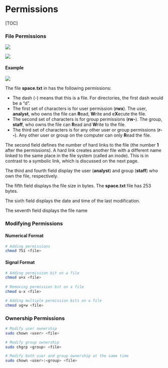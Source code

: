 # Permissions

[TOC]

### File Permissions

![](D:\SEGURANCA\01_Apontamentos\Linux\img\file_permissions_1.png)

![](D:\SEGURANCA\01_Apontamentos\Linux\img\file_permissions_2.png)

#### Example

![](D:\SEGURANCA\01_Apontamentos\Linux\img\file_permissions_example.png)

The file **space.txt** in has the following permissions:

- The dash (-) means that this is a file. For directories, the first dash would be a “d”.
- The first set of characters is for user permission (**rwx**). The user, **analyst**, who owns the file can **R**ead, **W**rite and e**X**ecute the file.
- The second set of characters is for group permissions (**rw-**). The group, **staff**, who owns the file can **R**ead and **W**rite to the file.
- The third set of characters is for any other user or group permissions (**r--**). Any other user or group on the computer can only **R**ead the file.

The second field defines the number of hard links to the file (the number **1** after the permissions). A hard link creates another file with a different name linked to the same place in the file system (called an inode). This is in contrast to a symbolic link, which is discussed on the next page.

The third and fourth field display the user (**analyst**) and group (**staff**) who own the file, respectively.

The fifth field displays the file size in bytes. The **space.txt** file has 253 bytes.

The sixth field displays the date and time of the last modification.

The seventh field displays the file name

### Modifying Permissions

#### Numerical Format
```bash
# Adding permissions
chmod 751 <file>
```

#### Signal Format
```bash
# Adding permission bit on a file
chmod u+x <file>
 
# Removing permission bit on a file
chmod u-x <file>

# Adding multiple permission bits on a file
chmod ug+w <file>
```



### Ownership Permissions

```bash
# Modify user ownership
sudo chown <user> <file>

# Modify group ownership
sudo chgrp <group> <file>

# Modify both user and group ownership at the same time
sudo chown <user>:<group> <file>
```